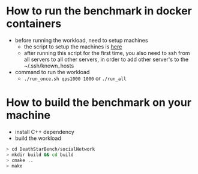 # How to run the benchmark in docker containers
- before running the workload, need to setup machines
  + the script to setup the machines is [here](https://github.com/zyuxuan0115/cloudlab-setup)
  + after running this script for the first time, you also need to ssh from all servers to all other servers, in order to add other server's to the ~/.ssh/known_hosts 
- command to run the workload
  + `./run_once.sh qps1000 1000` or `./run_all`

# How to build the benchmark on your machine
- install C++ dependency
- build the workload
```bash
> cd DeathStarBench/socialNetwork
> mkdir build && cd build
> cmake ..
> make
```
